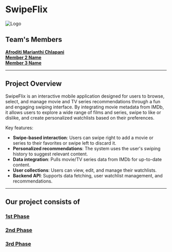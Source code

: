 # SwipeFlix

![Logo](front-end/public/big_logo.png)

## Team's Members

**[Afroditi Marianthi Chlapani](mailto:email1@domain.com)**  
**[Member 2 Name](mailto:email2@domain.com)**  
**[Member 3 Name](mailto:email3@domain.com)**  

---

## Project Overview

SwipeFlix is an interactive mobile application designed for users to browse, select, and manage movie and TV series recommendations through a fun and engaging swiping interface. By integrating movie metadata from IMDb, it allows users to explore a wide range of films and series, swipe to like or dislike, and create personalized watchlists based on their preferences.

Key features:
- **Swipe-based interaction**: Users can swipe right to add a movie or series to their favorites or swipe left to discard it.
- **Personalized recommendations**: The system uses the user's swiping history to suggest relevant content.
- **Data integration**: Pulls movie/TV series data from IMDb for up-to-date content.
- **User collections**: Users can view, edit, and manage their watchlists.
- **Backend API**: Supports data fetching, user watchlist management, and recommendations.

---

## Our project consists of

### [1st Phase](https://github.com/team/SwipeFlix/tree/main/Phase1)
### [2nd Phase](https://github.com/team/SwipeFlix/tree/main/Phase2)
### [3rd Phase](https://github.com/team/SwipeFlix/tree/main/Phase3)

